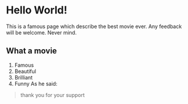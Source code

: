 # Hello World!
This is a famous page which describe the best movie ever.
Any feedback will be welcome. 
Never mind.
## What a movie
1. Famous 
2. Beautiful
3. Brilliant
4. Funny
As he said:
> thank you 
> for your support

